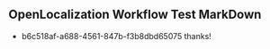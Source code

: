 ## OpenLocalization Workflow Test MarkDown
* b6c518af-a688-4561-847b-f3b8dbd65075 thanks!

<!--HONumber=Aug16_HO1-->


